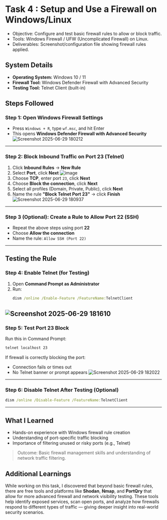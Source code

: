 # Task 4 : Setup and Use a Firewall on Windows/Linux

- Objective: Configure and test basic firewall rules to allow or block traffic.
- Tools: Windows Firewall / UFW (Uncomplicated Firewall) on Linux.
- Deliverables: Screenshot/configuration file showing firewall rules applied.

## System Details
- **Operating System:** Windows 10 / 11
- **Firewall Tool:** Windows Defender Firewall with Advanced Security
- **Testing Tool:** Telnet Client (built-in)

## Steps Followed

### Step 1: Open Windows Firewall Settings
- Press `Windows + R`, type `wf.msc`, and hit Enter
- This opens **Windows Defender Firewall with Advanced Security**
![Screenshot 2025-06-29 180212](https://github.com/user-attachments/assets/ac6a87f4-ae68-4b79-8960-2ba6c5e42c15)
---
### Step 2: Block Inbound Traffic on Port 23 (Telnet)
1. Click **Inbound Rules** → **New Rule**
2. Select **Port**, click **Next**
![image](https://github.com/user-attachments/assets/704e200c-e74b-48de-af8b-e2a417b15c33)
3. Choose **TCP**, enter port `23`, click **Next**
4. Choose **Block the connection**, click **Next**
5. Select all profiles (Domain, Private, Public), click **Next**
6. Name the rule **"Block Telnet Port 23"** → click **Finish**
![Screenshot 2025-06-29 180937](https://github.com/user-attachments/assets/12d1e12b-d497-4d7d-8aa9-131e9a700647)
---
### Step 3 (Optional): Create a Rule to Allow Port 22 (SSH)
- Repeat the above steps using port **22**
- Choose **Allow the connection**
- Name the rule: `Allow SSH (Port 22)`
---
## Testing the Rule

### Step 4: Enable Telnet (for Testing)
1. Open **Command Prompt as Administrator**
2. Run:
   ```cmd
   dism /online /Enable-Feature /FeatureName:TelnetClient
![Screenshot 2025-06-29 181610](https://github.com/user-attachments/assets/7503bd8c-8448-4104-bdb4-20b3ad0b4593)
---
### Step 5: Test Port 23 Block
Run this in Command Prompt:
```cmd
telnet localhost 23
```
If firewall is correctly blocking the port:
- Connection fails or times out
- No Telnet banner or prompt appears
![Screenshot 2025-06-29 182022](https://github.com/user-attachments/assets/27c4e4f0-e0f6-42bd-83c3-ef40f350ba2e)
---
### Step 6: Disable Telnet After Testing (Optional)
```cmd
dism /online /Disable-Feature /FeatureName:TelnetClient
```
---
## What I Learned
- Hands-on experience with Windows firewall rule creation
- Understanding of port-specific traffic blocking
- Importance of filtering unused or risky ports (e.g., Telnet)

> Outcome: Basic firewall management skills and understanding of network traffic filtering.

## Additional Learnings
While working on this task, I discovered that beyond basic firewall rules, there are free tools and platforms like **Shodan**, **Nmap**, and **PortQry** that allow for more advanced firewall and network visibility testing. These tools help identify exposed services, scan open ports, and analyze how firewalls respond to different types of traffic — giving deeper insight into real-world security scenarios.
